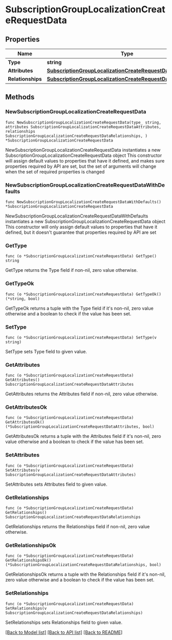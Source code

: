 # SubscriptionGroupLocalizationCreateRequestData

## Properties

Name | Type | Description | Notes
------------ | ------------- | ------------- | -------------
**Type** | **string** |  | 
**Attributes** | [**SubscriptionGroupLocalizationCreateRequestDataAttributes**](SubscriptionGroupLocalizationCreateRequestDataAttributes.md) |  | 
**Relationships** | [**SubscriptionGroupLocalizationCreateRequestDataRelationships**](SubscriptionGroupLocalizationCreateRequestDataRelationships.md) |  | 

## Methods

### NewSubscriptionGroupLocalizationCreateRequestData

`func NewSubscriptionGroupLocalizationCreateRequestData(type_ string, attributes SubscriptionGroupLocalizationCreateRequestDataAttributes, relationships SubscriptionGroupLocalizationCreateRequestDataRelationships, ) *SubscriptionGroupLocalizationCreateRequestData`

NewSubscriptionGroupLocalizationCreateRequestData instantiates a new SubscriptionGroupLocalizationCreateRequestData object
This constructor will assign default values to properties that have it defined,
and makes sure properties required by API are set, but the set of arguments
will change when the set of required properties is changed

### NewSubscriptionGroupLocalizationCreateRequestDataWithDefaults

`func NewSubscriptionGroupLocalizationCreateRequestDataWithDefaults() *SubscriptionGroupLocalizationCreateRequestData`

NewSubscriptionGroupLocalizationCreateRequestDataWithDefaults instantiates a new SubscriptionGroupLocalizationCreateRequestData object
This constructor will only assign default values to properties that have it defined,
but it doesn't guarantee that properties required by API are set

### GetType

`func (o *SubscriptionGroupLocalizationCreateRequestData) GetType() string`

GetType returns the Type field if non-nil, zero value otherwise.

### GetTypeOk

`func (o *SubscriptionGroupLocalizationCreateRequestData) GetTypeOk() (*string, bool)`

GetTypeOk returns a tuple with the Type field if it's non-nil, zero value otherwise
and a boolean to check if the value has been set.

### SetType

`func (o *SubscriptionGroupLocalizationCreateRequestData) SetType(v string)`

SetType sets Type field to given value.


### GetAttributes

`func (o *SubscriptionGroupLocalizationCreateRequestData) GetAttributes() SubscriptionGroupLocalizationCreateRequestDataAttributes`

GetAttributes returns the Attributes field if non-nil, zero value otherwise.

### GetAttributesOk

`func (o *SubscriptionGroupLocalizationCreateRequestData) GetAttributesOk() (*SubscriptionGroupLocalizationCreateRequestDataAttributes, bool)`

GetAttributesOk returns a tuple with the Attributes field if it's non-nil, zero value otherwise
and a boolean to check if the value has been set.

### SetAttributes

`func (o *SubscriptionGroupLocalizationCreateRequestData) SetAttributes(v SubscriptionGroupLocalizationCreateRequestDataAttributes)`

SetAttributes sets Attributes field to given value.


### GetRelationships

`func (o *SubscriptionGroupLocalizationCreateRequestData) GetRelationships() SubscriptionGroupLocalizationCreateRequestDataRelationships`

GetRelationships returns the Relationships field if non-nil, zero value otherwise.

### GetRelationshipsOk

`func (o *SubscriptionGroupLocalizationCreateRequestData) GetRelationshipsOk() (*SubscriptionGroupLocalizationCreateRequestDataRelationships, bool)`

GetRelationshipsOk returns a tuple with the Relationships field if it's non-nil, zero value otherwise
and a boolean to check if the value has been set.

### SetRelationships

`func (o *SubscriptionGroupLocalizationCreateRequestData) SetRelationships(v SubscriptionGroupLocalizationCreateRequestDataRelationships)`

SetRelationships sets Relationships field to given value.



[[Back to Model list]](../README.md#documentation-for-models) [[Back to API list]](../README.md#documentation-for-api-endpoints) [[Back to README]](../README.md)


